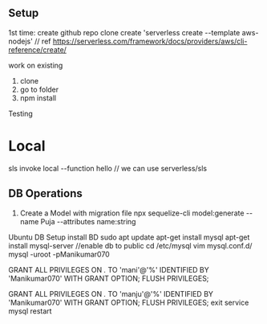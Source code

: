 ## Setup

1st time:
create github repo
clone
create 'serverless create --template aws-nodejs' // ref https://serverless.com/framework/docs/providers/aws/cli-reference/create/

work on existing
1. clone
2. go to folder
3. npm install


Testing
# Local
sls invoke local --function hello // we can use serverless/sls




## DB Operations
 
1. Create a Model with migration file
npx sequelize-cli model:generate --name Puja --attributes name:string


Ubuntu DB Setup
install BD
sudo apt update 
apt-get install mysql
apt-get install mysql-server
//enable db to public
cd /etc/mysql
vim mysql.conf.d/
mysql -uroot -pManikumar070

GRANT ALL PRIVILEGES ON *.* TO 'mani'@'%' IDENTIFIED BY 'Manikumar070' WITH GRANT OPTION;
FLUSH PRIVILEGES;

GRANT ALL PRIVILEGES ON *.* TO 'manju'@'%' IDENTIFIED BY 'Manikumar070' WITH GRANT OPTION;
FLUSH PRIVILEGES;
exit
service mysql restart